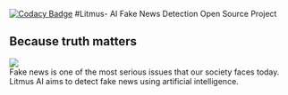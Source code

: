[![Codacy Badge](https://api.codacy.com/project/badge/Grade/6b1e46cfc028496aaf0263e8eec157ca)](https://www.codacy.com/manual/danish17/litmus-ai-web?utm_source=github.com&amp;utm_medium=referral&amp;utm_content=danish17/litmus-ai-web&amp;utm_campaign=Badge_Grade)
#Litmus- AI Fake News Detection Open Source Project
## Because truth matters
<img src="https://qrius.com/wp-content/uploads/2018/04/Fake-news-Wins_eorepo.jpg"></img><br>
Fake news is one of the most serious issues that our society faces today.
Litmus AI aims to detect fake news using artificial intelligence.
